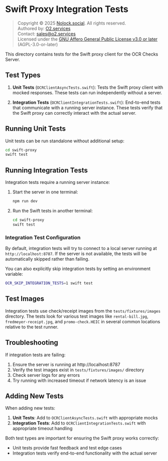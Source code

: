 # Swift Proxy Integration Tests

> Copyright © 2025 [Nolock.social](https://nolock.social). All rights reserved.  
> Authored by: [O2.services](https://o2.services)  
> Contact: [sales@o2.services](mailto:sales@o2.services)  
> Licensed under the [GNU Affero General Public License v3.0 or later](https://www.gnu.org/licenses/agpl-3.0.html) (AGPL-3.0-or-later)

This directory contains tests for the Swift proxy client for the OCR Checks Server.

## Test Types

1. **Unit Tests** (`OCRClientAsyncTests.swift`): Tests the Swift proxy client with mocked responses. These tests can run independently without a server.

2. **Integration Tests** (`OCRClientIntegrationTests.swift`): End-to-end tests that communicate with a running server instance. These tests verify that the Swift proxy can correctly interact with the actual server.

## Running Unit Tests

Unit tests can be run standalone without additional setup:

```bash
cd swift-proxy
swift test
```

## Running Integration Tests

Integration tests require a running server instance:

1. Start the server in one terminal:
   ```bash
   npm run dev
   ```

2. Run the Swift tests in another terminal:
   ```bash
   cd swift-proxy
   swift test
   ```

### Integration Test Configuration

By default, integration tests will try to connect to a local server running at `http://localhost:8787`. If the server is not available, the tests will be automatically skipped rather than failing.

You can also explicitly skip integration tests by setting an environment variable:

```bash
OCR_SKIP_INTEGRATION_TESTS=1 swift test
```

## Test Images

Integration tests use check/receipt images from the `tests/fixtures/images` directory. The tests look for various test images like `rental-bill.jpg`, `fredmeyer-receipt.jpg`, and `promo-check.HEIC` in several common locations relative to the test runner.

## Troubleshooting

If integration tests are failing:

1. Ensure the server is running at http://localhost:8787
2. Verify the test images exist in `tests/fixtures/images/` directory
3. Check server logs for any errors
4. Try running with increased timeout if network latency is an issue

## Adding New Tests

When adding new tests:

1. **Unit Tests**: Add to `OCRClientAsyncTests.swift` with appropriate mocks
2. **Integration Tests**: Add to `OCRClientIntegrationTests.swift` with appropriate timeout handling

Both test types are important for ensuring the Swift proxy works correctly:
- Unit tests provide fast feedback and test edge cases
- Integration tests verify end-to-end functionality with the actual server